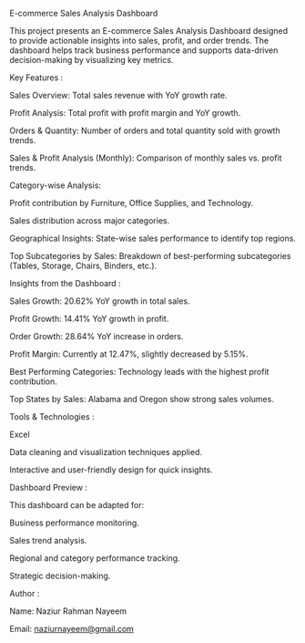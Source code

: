 E-commerce Sales Analysis Dashboard

This project presents an E-commerce Sales Analysis Dashboard designed to provide actionable insights into sales, profit, and order trends. The dashboard helps track business performance and supports data-driven decision-making by visualizing key metrics.


Key Features :

Sales Overview: Total sales revenue with YoY growth rate.

Profit Analysis: Total profit with profit margin and YoY growth.

Orders & Quantity: Number of orders and total quantity sold with growth trends.

Sales & Profit Analysis (Monthly): Comparison of monthly sales vs. profit trends.

Category-wise Analysis:

Profit contribution by Furniture, Office Supplies, and Technology.

Sales distribution across major categories.

Geographical Insights: State-wise sales performance to identify top regions.

Top Subcategories by Sales: Breakdown of best-performing subcategories (Tables, Storage, Chairs, Binders, etc.).


Insights from the Dashboard :

Sales Growth: 20.62% YoY growth in total sales.

Profit Growth: 14.41% YoY growth in profit.

Order Growth: 28.64% YoY increase in orders.

Profit Margin: Currently at 12.47%, slightly decreased by 5.15%.

Best Performing Categories: Technology leads with the highest profit contribution.

Top States by Sales: Alabama and Oregon show strong sales volumes.


Tools & Technologies :

Excel

Data cleaning and visualization techniques applied.

Interactive and user-friendly design for quick insights.


Dashboard Preview :


This dashboard can be adapted for:

Business performance monitoring.

Sales trend analysis.

Regional and category performance tracking.

Strategic decision-making.

Author :

Name: Naziur Rahman Nayeem

Email: naziurnayeem@gmail.com
